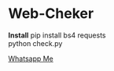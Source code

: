 # Web-Cheker

<strong>Install</strong>
pip install bs4 requests<br>
python check.py

<a href="https://wa.me/62895634865955">Whatsapp Me</a>
